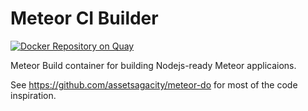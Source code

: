 # Meteor CI Builder

[![Docker Repository on Quay](https://quay.io/repository/realeyes/meteor-ci/status "Docker Repository on Quay")](https://quay.io/repository/realeyes/meteor-ci)

Meteor Build container for building Nodejs-ready Meteor applicaions.

See https://github.com/assetsagacity/meteor-do for most of the code inspiration.
